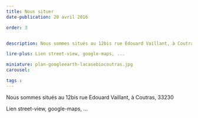 ```yaml
---
title: Nous situer
date-publication: 20 avril 2016

order: 3


description: Nous sommes situés au 12bis rue Edouard Vaillant, à Coutras, 33230

lire-plus: Lien street-view, google-maps, ...

miniature: plan-googleearth-lacasebiocoutras.jpg
carousel: 

tags : 
---
```


<!--fin-excerpt-->
<!-- ******************************** -->
<!-- **** début contenu détaillé **** -->

Nous sommes situés au 12bis rue Edouard Vaillant, à Coutras, 33230


Lien street-view, google-maps, ...

<!-- **** fin contenu détaillé **** -->
<!-- ****************************** -->
